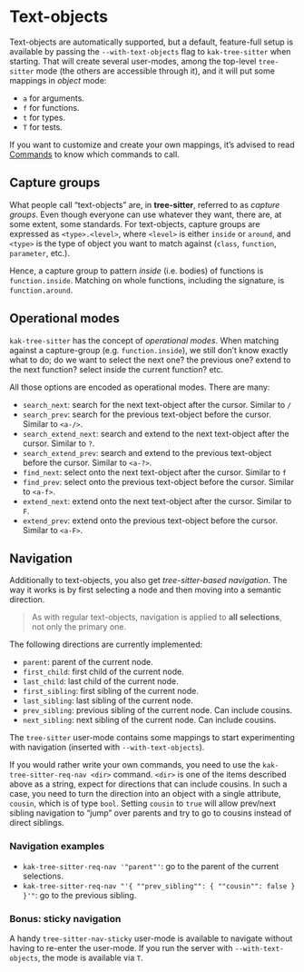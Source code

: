 # Text-objects

Text-objects are automatically supported, but a default, feature-full setup is available by passing the
`--with-text-objects` flag to `kak-tree-sitter` when starting. That will create several user-modes, among the
top-level `tree-sitter` mode (the others are accessible through it), and it will put some mappings in _object_ mode:

- `a` for arguments.
- `f` for functions.
- `t` for types.
- `T` for tests.

If you want to customize and create your own mappings, it’s advised to read [Commands](./commands.md) to know which
commands to call.

## Capture groups

What people call “text-objects” are, in **tree-sitter**, referred to as _capture groups_. Even though everyone can use
whatever they want, there are, at some extent, some standards. For text-objects, capture groups are expressed as
`<type>.<level>`, where `<level>` is either `inside` or `around`, and `<type>` is the type of object you want to match
against (`class`, `function`, `parameter`, etc.).

Hence, a capture group to pattern _inside_ (i.e. bodies) of functions is `function.inside`. Matching on whole
functions, including the signature, is `function.around`.

## Operational modes

`kak-tree-sitter` has the concept of _operational modes_. When matching against a capture-group (e.g.
`function.inside`), we still don’t know exactly what to do; do we want to select the next one? the previous one? extend
to the next function? select inside the current function? etc.

All those options are encoded as operational modes. There are many:

- `search_next`: search for the next text-object after the cursor. Similar to `/`
- `search_prev`: search for the previous text-object before the cursor. Similar to `<a-/>`.
- `search_extend_next`: search and extend to the next text-object after the cursor. Similar to `?`.
- `search_extend_prev`: search and extend to the previous text-object before the cursor. Similar to `<a-?>`.
- `find_next`: select onto the next text-object after the cursor. Similar to `f`
- `find_prev`: select onto the previous text-object before the cursor. Similar to `<a-f>`.
- `extend_next`: extend onto the next text-object after the cursor. Similar to `F`.
- `extend_prev`: extend onto the previous text-object before the cursor. Similar to `<a-F>`.

## Navigation

Additionally to text-objects, you also get _tree-sitter-based navigation_. The way it works is by first selecting a
node and then moving into a semantic direction.

> As with regular text-objects, navigation is applied to **all selections**, not only the primary one.

The following directions are currently implemented:

- `parent`: parent of the current node.
- `first_child`: first child of the current node.
- `last_child`: last child of the current node.
- `first_sibling`: first sibling of the current node.
- `last_sibling`: last sibling of the current node.
- `prev_sibling`: previous sibling of the current node. Can include cousins.
- `next_sibling`: next sibling of the current node. Can include cousins.

The `tree-sitter` user-mode contains some mappings to start experimenting with navigation (inserted with
`--with-text-objects`).

If you would rather write your own commands, you need to use the `kak-tree-sitter-req-nav <dir>` command. `<dir>` is one
of the items described above as a string, expect for directions that can include cousins. In such a case, you need to
turn the direction into an object with a single attribute, `cousin`, which is of type `bool`. Setting `cousin` to `true`
will allow prev/next sibling navigation to “jump” over parents and try to go to cousins instead of direct siblings.

### Navigation examples

- `kak-tree-sitter-req-nav '"parent"'`: go to the parent of the current selections.
- `kak-tree-sitter-req-nav "'{ ""prev_sibling"": { ""cousin"": false } }'"`: go to the previous sibling.

### Bonus: sticky navigation

A handy `tree-sitter-nav-sticky` user-mode is available to navigate without having to re-enter the user-mode. If you run
the server with `--with-text-objects`, the mode is available via `T`.
